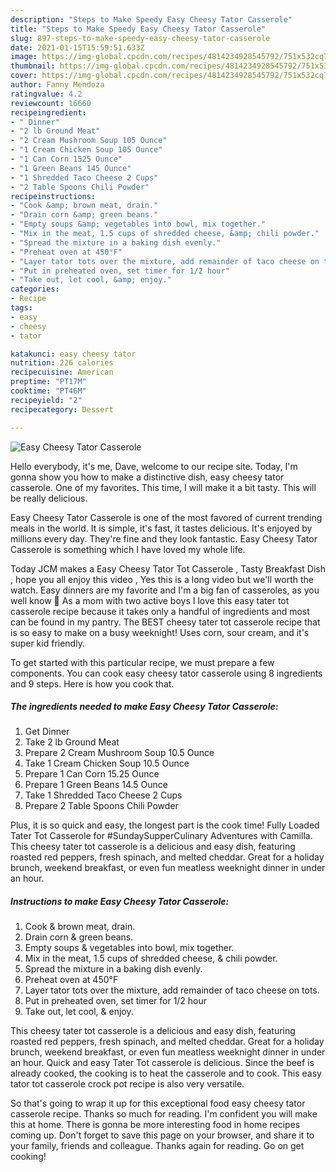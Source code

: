 ```yaml
---
description: "Steps to Make Speedy Easy Cheesy Tator Casserole"
title: "Steps to Make Speedy Easy Cheesy Tator Casserole"
slug: 897-steps-to-make-speedy-easy-cheesy-tator-casserole
date: 2021-01-15T15:59:51.633Z
image: https://img-global.cpcdn.com/recipes/4814234928545792/751x532cq70/easy-cheesy-tator-casserole-recipe-main-photo.jpg
thumbnail: https://img-global.cpcdn.com/recipes/4814234928545792/751x532cq70/easy-cheesy-tator-casserole-recipe-main-photo.jpg
cover: https://img-global.cpcdn.com/recipes/4814234928545792/751x532cq70/easy-cheesy-tator-casserole-recipe-main-photo.jpg
author: Fanny Mendoza
ratingvalue: 4.2
reviewcount: 16660
recipeingredient:
- " Dinner"
- "2 lb Ground Meat"
- "2 Cream Mushroom Soup 105 Ounce"
- "1 Cream Chicken Soup 105 Ounce"
- "1 Can Corn 1525 Ounce"
- "1 Green Beans 145 Ounce"
- "1 Shredded Taco Cheese 2 Cups"
- "2 Table Spoons Chili Powder"
recipeinstructions:
- "Cook &amp; brown meat, drain."
- "Drain corn &amp; green beans."
- "Empty soups &amp; vegetables into bowl, mix together."
- "Mix in the meat, 1.5 cups of shredded cheese, &amp; chili powder."
- "Spread the mixture in a baking dish evenly."
- "Preheat oven at 450°F"
- "Layer tator tots over the mixture, add remainder of taco cheese on tots."
- "Put in preheated oven, set timer for 1/2 hour"
- "Take out, let cool, &amp; enjoy."
categories:
- Recipe
tags:
- easy
- cheesy
- tator

katakunci: easy cheesy tator 
nutrition: 226 calories
recipecuisine: American
preptime: "PT17M"
cooktime: "PT46M"
recipeyield: "2"
recipecategory: Dessert

---
```



![Easy Cheesy Tator Casserole](https://img-global.cpcdn.com/recipes/4814234928545792/751x532cq70/easy-cheesy-tator-casserole-recipe-main-photo.jpg)

Hello everybody, it's me, Dave, welcome to our recipe site. Today, I'm gonna show you how to make a distinctive dish, easy cheesy tator casserole. One of my favorites. This time, I will make it a bit tasty. This will be really delicious.

Easy Cheesy Tator Casserole is one of the most favored of current trending meals in the world. It is simple, it's fast, it tastes delicious. It's enjoyed by millions every day. They're fine and they look fantastic. Easy Cheesy Tator Casserole is something which I have loved my whole life.

Today JCM makes a Easy Cheesy Tator Tot Casserole , Tasty Breakfast Dish , hope you all enjoy this video , Yes this is a long video but we&#39;ll worth the watch. Easy dinners are my favorite and I&#39;m a big fan of casseroles, as you well know 🙂 As a mom with two active boys I love this easy tater tot casserole recipe because it takes only a handful of ingredients and most can be found in my pantry. The BEST cheesy tater tot casserole recipe that is so easy to make on a busy weeknight! Uses corn, sour cream, and it&#39;s super kid friendly.


To get started with this particular recipe, we must prepare a few components. You can cook easy cheesy tator casserole using 8 ingredients and 9 steps. Here is how you cook that.

<!--inarticleads1-->

##### The ingredients needed to make Easy Cheesy Tator Casserole:

1. Get  Dinner
1. Take 2 lb Ground Meat
1. Prepare 2 Cream Mushroom Soup 10.5 Ounce
1. Take 1 Cream Chicken Soup 10.5 Ounce
1. Prepare 1 Can Corn 15.25 Ounce
1. Prepare 1 Green Beans 14.5 Ounce
1. Take 1 Shredded Taco Cheese 2 Cups
1. Prepare 2 Table Spoons Chili Powder


Plus, it is so quick and easy, the longest part is the cook time! Fully Loaded Tater Tot Casserole for #SundaySupperCulinary Adventures with Camilla. This cheesy tater tot casserole is a delicious and easy dish, featuring roasted red peppers, fresh spinach, and melted cheddar. Great for a holiday brunch, weekend breakfast, or even fun meatless weeknight dinner in under an hour. 

<!--inarticleads2-->

##### Instructions to make Easy Cheesy Tator Casserole:

1. Cook &amp; brown meat, drain.
1. Drain corn &amp; green beans.
1. Empty soups &amp; vegetables into bowl, mix together.
1. Mix in the meat, 1.5 cups of shredded cheese, &amp; chili powder.
1. Spread the mixture in a baking dish evenly.
1. Preheat oven at 450°F
1. Layer tator tots over the mixture, add remainder of taco cheese on tots.
1. Put in preheated oven, set timer for 1/2 hour
1. Take out, let cool, &amp; enjoy.


This cheesy tater tot casserole is a delicious and easy dish, featuring roasted red peppers, fresh spinach, and melted cheddar. Great for a holiday brunch, weekend breakfast, or even fun meatless weeknight dinner in under an hour. Quick and easy Tater Tot casserole is delicious. Since the beef is already cooked, the cooking is to heat the casserole and to cook. This easy tator tot casserole crock pot recipe is also very versatile. 

So that's going to wrap it up for this exceptional food easy cheesy tator casserole recipe. Thanks so much for reading. I'm confident you will make this at home. There is gonna be more interesting food in home recipes coming up. Don't forget to save this page on your browser, and share it to your family, friends and colleague. Thanks again for reading. Go on get cooking!
